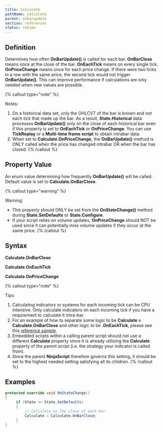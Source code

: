 ```yaml
---
title: Calculate
pathName: calculate
parent: onbarupdate
section: references
status: review
---
```


## Definition

Determines how often **OnBarUpdate()** is called for each bar. **OnBarClose** means once at the close of the bar. **OnEachTick** means on every single tick. **OnPriceChange** means once for each price change. If there were two ticks in a row with the same price, the second tick would not trigger **OnBarUpdate()**. This can improve performance if calculations are only needed when new values are possible.

{% callout type="note" %}

Notes:  

1. On a historical data set, only the OHLCVT of the bar is known and not each tick that made up the bar. As a result, **State.Historical** data processes **OnBarUpdate()** only on the close of each historical bar even if this property is set to **OnEachTick** or **OnPriceChange**. You can use **TickReplay** or a **Multi-time frame script** to obtain intrabar data.  
2. When set to **Calculate.OnPriceChange**, the **OnBarUpdate()** method is ONLY called when the price has changed intrabar OR when the bar has closed.
{% /callout %}

## Property Value

An enum value determining how frequently **OnBarUpdate()** will be called. Default value is set to **Calculate.OnBarClose**.

{% callout type="warning" %}

Warning:  

* This property should ONLY be set from the **OnStateChange()** method during **State.SetDefaults** or **State.Configure**.  
* If your script relies on volume updates, **OnPriceChange** should NOT be used since it can potentially miss volume updates if they occur at the same price.
{% /callout %}

## Syntax

**Calculate.OnBarClose**

**Calculate.OnEachTick**

**Calculate.OnPriceChange**

{% callout type="note" %}

Tips:  

1. Calculating indicators or systems for each incoming tick can be CPU intensive. Only calculate indicators on each incoming tick if you have a requirement to calculate it intra-bar.  
2. For an example of how to separate some logic to be **Calculate = Calculate.OnBarClose** and other logic to be **.OnEachTick**, please see this [reference sample](http://www.ninjatrader.com/support/forum/showthread.php?t=19387).  
3. Embedded scripts within a calling parent script should not use a different **Calculate** property since it is already utilizing the **Calculate** property of the parent script (i.e. the strategy your indicator is called from).  
4. Since the parent **NinjaScript** therefore governs this setting, it should be set to the highest needed setting satisfying all its children.
{% /callout %}

## Examples

```csharp
protected override void OnStateChange()
{
     if (State == State.SetDefaults)
     {
         // Calculate on the close of each bar
         Calculate = Calculate.OnBarClose;
     }
}
```
